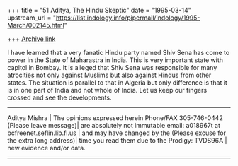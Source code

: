 +++
title = "51 Aditya, The Hindu Skeptic"
date = "1995-03-14"
upstream_url = "https://list.indology.info/pipermail/indology/1995-March/002145.html"

+++
[Archive link](https://list.indology.info/pipermail/indology/1995-March/002145.html)

I have learned that a very fanatic Hindu party named Shiv Sena has come to 
power in the State of Maharastra in India. This is very important state 
with capitol in Bombay. It is alleged that Shiv Sena was responsible for 
many atrocities not only against Muslims but also against Hindus from 
other states. The situation is parallel to that in Algeria but only 
difference is that it is in one part of India and not whole of India.
Let us keep our fingers crossed and see the developments.
****************************************************************************
Aditya Mishra                                | The opinions expressed herein
Phone/FAX 305-746-0442 (Please leave message)| are absolutely not immutable
email: a018967t at bcfreenet.seflin.lib.fl.us   | and may have changed by the
   (Please excuse for the extra long address)| time you read them due to the
Prodigy: TVDS96A                             | new evidence and/or data.
****************************************************************************                                             







